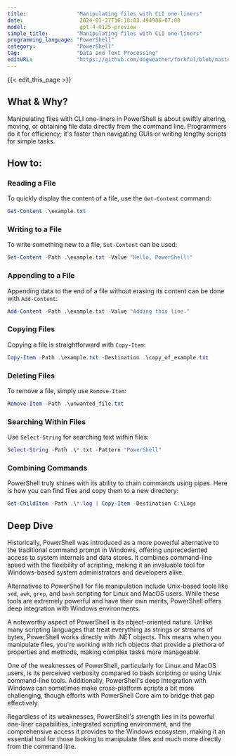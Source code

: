 ```yaml
---
title:                "Manipulating files with CLI one-liners"
date:                  2024-01-27T16:10:03.494906-07:00
model:                 gpt-4-0125-preview
simple_title:         "Manipulating files with CLI one-liners"
programming_language: "PowerShell"
category:             "PowerShell"
tag:                  "Data and Text Processing"
editURL:              "https://github.com/dogweather/forkful/blob/master/content/en/powershell/manipulating-files-with-cli-one-liners.md"
---
```


{{< edit_this_page >}}

## What & Why?

Manipulating files with CLI one-liners in PowerShell is about swiftly altering, moving, or obtaining file data directly from the command line. Programmers do it for efficiency; it's faster than navigating GUIs or writing lengthy scripts for simple tasks.

## How to:

### Reading a File
To quickly display the content of a file, use the `Get-Content` command:
```PowerShell
Get-Content .\example.txt
```

### Writing to a File
To write something new to a file, `Set-Content` can be used:
```PowerShell
Set-Content -Path .\example.txt -Value "Hello, PowerShell!"
```

### Appending to a File
Appending data to the end of a file without erasing its content can be done with `Add-Content`:
```PowerShell
Add-Content -Path .\example.txt -Value "Adding this line."
```

### Copying Files
Copying a file is straightforward with `Copy-Item`:
```PowerShell
Copy-Item -Path .\example.txt -Destination .\copy_of_example.txt
```

### Deleting Files
To remove a file, simply use `Remove-Item`:
```PowerShell
Remove-Item -Path .\unwanted_file.txt
```

### Searching Within Files
Use `Select-String` for searching text within files:
```PowerShell
Select-String -Path .\*.txt -Pattern "PowerShell"
```

### Combining Commands
PowerShell truly shines with its ability to chain commands using pipes. Here is how you can find files and copy them to a new directory:
```PowerShell
Get-ChildItem -Path .\*.log | Copy-Item -Destination C:\Logs
```

## Deep Dive

Historically, PowerShell was introduced as a more powerful alternative to the traditional command prompt in Windows, offering unprecedented access to system internals and data stores. It combines command-line speed with the flexibility of scripting, making it an invaluable tool for Windows-based system administrators and developers alike.

Alternatives to PowerShell for file manipulation include Unix-based tools like `sed`, `awk`, `grep`, and `bash` scripting for Linux and MacOS users. While these tools are extremely powerful and have their own merits, PowerShell offers deep integration with Windows environments.

A noteworthy aspect of PowerShell is its object-oriented nature. Unlike many scripting languages that treat everything as strings or streams of bytes, PowerShell works directly with .NET objects. This means when you manipulate files, you're working with rich objects that provide a plethora of properties and methods, making complex tasks more manageable.

One of the weaknesses of PowerShell, particularly for Linux and MacOS users, is its perceived verbosity compared to bash scripting or using Unix command-line tools. Additionally, PowerShell's deep integration with Windows can sometimes make cross-platform scripts a bit more challenging, though efforts with PowerShell Core aim to bridge that gap effectively.

Regardless of its weaknesses, PowerShell's strength lies in its powerful one-liner capabilities, integrated scripting environment, and the comprehensive access it provides to the Windows ecosystem, making it an essential tool for those looking to manipulate files and much more directly from the command line.
